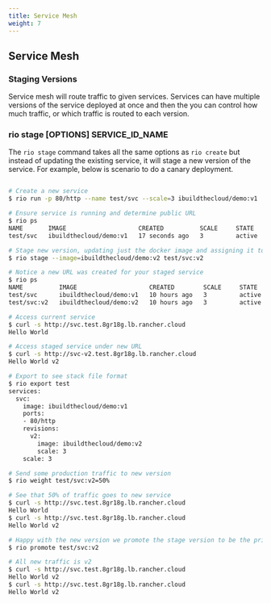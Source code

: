 ```yaml
---
title: Service Mesh
weight: 7
---
```


## Service Mesh

### Staging Versions

Service mesh will route traffic to given services.  Services can have multiple versions of
the service deployed at once and then the you can control how much traffic, or which traffic
is routed to each version.

### rio stage [OPTIONS] SERVICE_ID_NAME

The `rio stage` command takes all the same options as `rio create` but instead of updating
the existing service, it will stage a new version of the service.  For example, below is
scenario to do a canary deployment.

```bash

# Create a new service
$ rio run -p 80/http --name test/svc --scale=3 ibuildthecloud/demo:v1

# Ensure service is running and determine public URL
$ rio ps
NAME       IMAGE                    CREATED          SCALE     STATE     ENDPOINT                                  DETAIL
test/svc   ibuildthecloud/demo:v1   17 seconds ago   3         active    http://svc.test.8gr18g.lb.rancher.cloud   

# Stage new version, updating just the docker image and assigning it to "v2" version.
$ rio stage --image=ibuildthecloud/demo:v2 test/svc:v2

# Notice a new URL was created for your staged service
$ rio ps
NAME          IMAGE                    CREATED        SCALE     STATE     ENDPOINT                                     DETAIL
test/svc      ibuildthecloud/demo:v1   10 hours ago   3         active    http://svc.test.8gr18g.lb.rancher.cloud      
test/svc:v2   ibuildthecloud/demo:v2   10 hours ago   3         active    http://svc-v2.test.8gr18g.lb.rancher.cloud   

# Access current service
$ curl -s http://svc.test.8gr18g.lb.rancher.cloud
Hello World

# Access staged service under new URL
$ curl -s http://svc-v2.test.8gr18g.lb.rancher.cloud
Hello World v2

# Export to see stack file format
$ rio export test
services:
  svc:
    image: ibuildthecloud/demo:v1
    ports:
    - 80/http
    revisions:
      v2:
        image: ibuildthecloud/demo:v2
        scale: 3
    scale: 3

# Send some production traffic to new version
$ rio weight test/svc:v2=50%

# See that 50% of traffic goes to new service
$ curl -s http://svc.test.8gr18g.lb.rancher.cloud
Hello World
$ curl -s http://svc.test.8gr18g.lb.rancher.cloud
Hello World v2

# Happy with the new version we promote the stage version to be the primary
$ rio promote test/svc:v2

# All new traffic is v2
$ curl -s http://svc.test.8gr18g.lb.rancher.cloud
Hello World v2
$ curl -s http://svc.test.8gr18g.lb.rancher.cloud
Hello World v2

```
